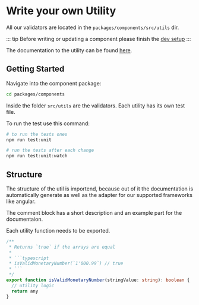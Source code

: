 # Write your own Utility

All our validators are located in the `packages/components/src/utils` dir.

::: tip
Before writing or updating a component please finish the [dev setup](/components/contributing/installation.html)
:::

The documentation to the utility can be found [here](components/tooling/utils.html).

## Getting Started

Navigate into the component package:

```bash
cd packages/components
```

Inside the folder `src/utils` are the validators. Each utility has its own test file.

To run the test use this command:

```bash
# to run the tests ones
npm run test:unit

# run the tests after each change
npm run test:unit:watch
```

## Structure

The structure of the util is importend, because out of it the documentation is automatically generate as well as the adapter for our supported frameworks like angular.

The comment block has a short description and an example part for the documentaion.

Each utility function needs to be exported.

````typescript
/**
 * Returns `true` if the arrays are equal
 *
 * ```typescript
 * isValidMonetaryNumber(`1'000.99`) // true
 * ```
 */
export function isValidMonetaryNumber(stringValue: string): boolean {
  // utility logic
  return any
}
````
